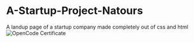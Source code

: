 # A-Startup-Project-Natours
A landup page of a startup company made completely out of css and html
<img src="https://drive.google.com/open?id=18H_r-sMJkjEQmi12Og6fuMydRHpyjzgV" alt="OpenCode Certificate"/>
